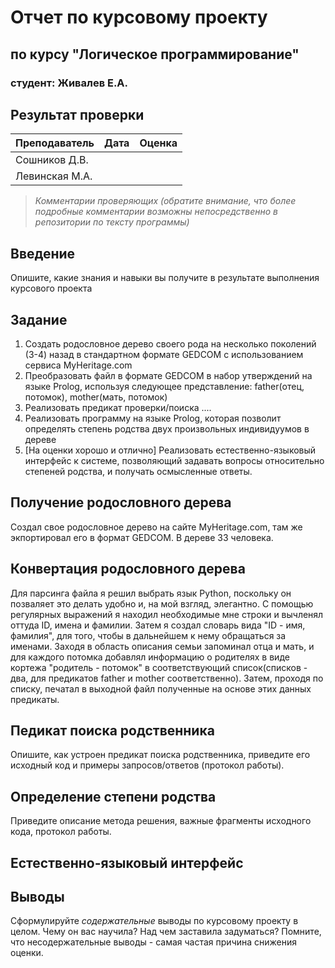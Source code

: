 # Отчет по курсовому проекту
## по курсу "Логическое программирование"

### студент: Живалев Е.А.

## Результат проверки

| Преподаватель     | Дата         |  Оценка       |
|-------------------|--------------|---------------|
| Сошников Д.В. |              |               |
| Левинская М.А.|              |               |

> *Комментарии проверяющих (обратите внимание, что более подробные комментарии возможны непосредственно в репозитории по тексту программы)*

## Введение

Опишите, какие знания и навыки вы получите в результате выполнения курсового проекта

## Задание

 1. Создать родословное дерево своего рода на несколько поколений (3-4) назад в стандартном формате GEDCOM с использованием сервиса MyHeritage.com 
 2. Преобразовать файл в формате GEDCOM в набор утверждений на языке Prolog, используя следующее представление: father(отец, потомок), mother(мать, потомок)
 3. Реализовать предикат проверки/поиска .... 
 4. Реализовать программу на языке Prolog, которая позволит определять степень родства двух произвольных индивидуумов в дереве
 5. [На оценки хорошо и отлично] Реализовать естественно-языковый интерфейс к системе, позволяющий задавать вопросы относительно степеней родства, и получать осмысленные ответы. 

## Получение родословного дерева

Создал свое родословное дерево на сайте MyHeritage.com, там же экпортировал его в формат GEDCOM. В дереве 33 человека.

## Конвертация родословного дерева

Для парсинга файла я решил выбрать язык Python, поскольку он позваляет это делать удобно и, на мой взгляд, элегантно. С помощью регулярных выражений я находил необходимые мне строки и вычленял оттуда ID, имена и фамилии. Затем я создал словарь вида
"ID - имя, фамилия", для того, чтобы в дальнейшем к нему обращаться за именами. Заходя в область описания семьи запоминал отца и мать, и для каждого потомка добавлял информацию о родителях в виде кортежа "родитель - потомок" в соответствующий список(списков - два, для предикатов father и mother соответственно). Затем, проходя по списку, печатал в выходной файл полученные на основе этих данных предикаты.

## Педикат поиска родственника

Опишите, как устроен предикат поиска родственника, приведите его исходный код и примеры запросов/ответов (протокол работы).

## Определение степени родства

Приведите описание метода решения, важные фрагменты исходного кода, протокол работы.

## Естественно-языковый интерфейс

## Выводы

Сформулируйте *содержательные* выводы по курсовому проекту в целом. Чему он вас научила? 
Над чем заставила задуматься? Помните, что несодержательные выводы -
самая частая причина снижения оценки.
